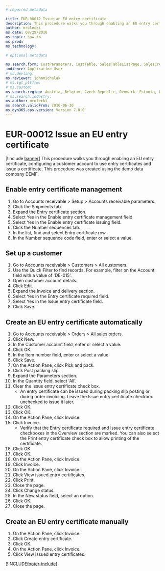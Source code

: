 ```yaml
--- 
# required metadata 
 
title: EUR-00012 Issue an EU entry certificate
description: This procedure walks you through enabling an EU entry certificate, configuring a customer account to use entry certificates and issue a certificate. 
author: mrolecki
ms.date: 08/29/2018
ms.topic: how-to 
ms.prod:  
ms.technology:  
 
# optional metadata 
 
ms.search.form: CustParameters, CustTable, SalesTableListPage, SalesCreateOrder, SalesTable, SalesEditLines,  CustInvoiceJournal, CustEntryCertificateJour_W, SrsReportViewerForm   
audience: Application User 
# ms.devlang:  
ms.reviewer: johnmichalak
# ms.tgt_pltfrm:  
# ms.custom:  
ms.search.region: Austria, Belgium, Czech Republic, Denmark, Estonia, Finland, France, Germany, Hungary, Ireland, Italy, Latvia, Lithuania, Netherlands, Poland, Spain, Sweden, United Kingdom
# ms.search.industry: 
ms.author: mrolecki
ms.search.validFrom: 2016-06-30 
ms.dyn365.ops.version: Version 7.0.0 
---
```

# EUR-00012 Issue an EU entry certificate

[!include [banner](../../includes/banner.md)]
This procedure walks you through enabling an EU entry certificate, configuring a customer account to use entry certificates and issue a certificate. This procedure was created using the demo data company DEMF.


## Enable entry certificate management
1. Go to Accounts receivable > Setup > Accounts receivable parameters.
2. Click the Shipments tab.
3. Expand the Entry certificate section.
4. Select Yes in the Enable entry certificate management field.
5. Select Yes in the Enable entry certificate issuing field.
6. Click the Number sequences tab.
7. In the list, find and select Entry certificate row.
8. In the Number sequence code field, enter or select a value.

## Set up a customer
1. Go to Accounts receivable > Customers > All customers.
2. Use the Quick Filter to find records. For example, filter on the Account field with a value of 'DE-015'.
3. Open customer account details.
4. Click Edit.
5. Expand the Invoice and delivery section.
6. Select Yes in the Entry certificate required field.
7. Select Yes in the Issue entry certificate field.
8. Click Save.

## Create an EU entry certificate automatically
1. Go to Accounts receivable > Orders > All sales orders.
2. Click New.
3. In the Customer account field, enter or select a value.
4. Click OK.
5. In the Item number field, enter or select a value.
6. Click Save.
7. On the Action Pane, click Pick and pack.
8. Click Post packing slip.
9. Expand the Parameters section.
10. In the Quantity field, select 'All'.
11. Clear the Issue entry certificate check box.
    * An entry certificate can be issued during packing slip posting or during order invoicing. Leave the Issue entry certificate checkbox unchecked to issue it later.  
12. Click OK.
13. Click OK.
14. On the Action Pane, click Invoice.
15. Click Invoice.
    * Verify that the Entry certificate required and Issue entry certificate checkboxes in the Overview section are marked.  You can also select the Print entry certificate check box to allow printing of the certificate.  
16. Click OK.
17. Click OK.
18. On the Action Pane, click Invoice.
19. Click Invoice.
20. On the Action Pane, click Invoice.
21. Click View issued entry certificates.
22. Click Print.
23. Close the page.
24. Click Change status.
25. In the New status field, select an option.
26. Click OK.
27. Close the page.

## Create an EU entry certificate manually
1. On the Action Pane, click Invoice.
2. Click Create entry certificate.
3. Click OK.
4. On the Action Pane, click Invoice.
5. Click View issued entry certificates.



[!INCLUDE[footer-include](../../../includes/footer-banner.md)]